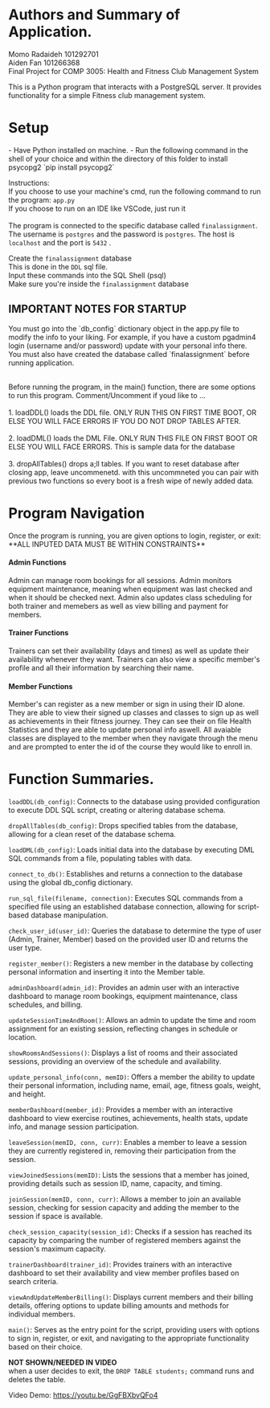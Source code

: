 <h1> Authors and Summary of Application.</h1>
Momo Radaideh 101292701<br>
Aiden Fan 101266368<br>
Final Project for COMP 3005: Health and Fitness Club Management System<br>

This is a Python program that interacts with a PostgreSQL server. It provides functionality for a simple Fitness club management system.<br>

<H1> Setup </H1>
- Have Python installed on machine.
- Run the following command in the shell of your choice and within the directory of this folder to install psycopg2
  `pip install psycopg2`

Instructions:<br>
If you choose to use your machine's cmd, run the following command to run the program: `app.py`<br>If you choose to run on an IDE like VSCode, just run it<br><br>
The program is connected to the specific database called `finalassignment`. The username is `postgres` and the password is `postgres`. The host is `localhost`  and the port is `5432` .<br>

Create the `finalassignment` database<br>
  This is done in the `DDL` sql file.<br>
  Input these commands into the SQL Shell (psql)<br>
  Make sure you're inside the `finalassignment` database<br>
    
<h2> IMPORTANT  NOTES FOR STARTUP</h2>

<p> You must go into the `db_config` dictionary object in the app.py file to modify the info to your liking. For example, if you have a custom pgadmin4 login (username and/or password) update with your personal info there. You must also have created the database called `finalassignment` before running application. </p>
  <br> Before running the program, in the main() function, there are some options to run this program.  Comment/Uncomment if youd like to ...<br>
  <br> 1. loadDDL() loads the DDL file. ONLY RUN THIS ON FIRST TIME BOOT, OR ELSE YOU WILL FACE ERRORS IF YOU DO NOT DROP TABLES AFTER. <br>
  <br> 2. loadDML() loads the DML File. ONLY RUN THIS FILE ON FIRST BOOT OR ELSE YOU WILL FACE ERRORS. This is sample data for the database <br>
  <br> 3. dropAllTables() drops a;ll tables. If you want to reset database after closing app, leave uncommenetd. with this uncommneted you can pair with previous two functions so every boot is a fresh wipe of newly added     data. <br>

<h1> Program Navigation </h1>
Once the program is running, you are given options to login, register, or exit:<br>
**ALL INPUTED DATA MUST BE WITHIN CONSTRAINTS**<br>

<h4> Admin Functions </h4>
Admin can manage room bookings for all sessions. Admin monitors equipment maintenance, meaning when equipment was last checked and when it should be checked next. Admin also updates class scheduling for both trainer and memebers as well as view billing and payment for members.

<h4> Trainer Functions </h4>
Trainers can set their availability (days and times) as well as update their availability whenever they want. Trainers can also view a specific member's profile and all their information by searching their name. <br>

<h4> Member Functions </h4>
Member's can register as a new member or sign in using their ID alone. They are able to view their signed up classes and classes to sign up as well as achievements in their fitness journey. They can see their on file Health Statistics and they are able to update personal info aswell. All avaiable classes are displayed to the member when they navigate through the menu and are prompted to enter the id of the course they would like to enroll in. <br>

<h1> Function Summaries. </h1>

`loadDDL(db_config)`: Connects to the database using provided configuration to execute DDL SQL script, creating or altering database schema.<br>

`dropAllTables(db_config)`: Drops specified tables from the database, allowing for a clean reset of the database schema.<br>

`loadDML(db_config)`: Loads initial data into the database by executing DML SQL commands from a file, populating tables with data.<br>

`connect_to_db()`: Establishes and returns a connection to the database using the global db_config dictionary.<br>

`run_sql_file(filename, connection)`: Executes SQL commands from a specified file using an established database connection, allowing for script-based database manipulation.<br>

`check_user_id(user_id)`: Queries the database to determine the type of user (Admin, Trainer, Member) based on the provided user ID and returns the user type.<br>

`register_member()`: Registers a new member in the database by collecting personal information and inserting it into the Member table.<br>

`adminDashboard(admin_id)`: Provides an admin user with an interactive dashboard to manage room bookings, equipment maintenance, class schedules, and billing.<br>

`updateSessionTimeAndRoom()`: Allows an admin to update the time and room assignment for an existing session, reflecting changes in schedule or location.<br>

`showRoomsAndSessions()`: Displays a list of rooms and their associated sessions, providing an overview of the schedule and availability.<br>

`update_personal_info(conn, memID)`: Offers a member the ability to update their personal information, including name, email, age, fitness goals, weight, and height.<br>

`memberDashboard(member_id)`: Provides a member with an interactive dashboard to view exercise routines, achievements, health stats, update info, and manage session participation.<br>

`leaveSession(memID, conn, curr)`: Enables a member to leave a session they are currently registered in, removing their participation from the session.<br>

`viewJoinedSessions(memID)`: Lists the sessions that a member has joined, providing details such as session ID, name, capacity, and timing.<br>

`joinSession(memID, conn, curr)`: Allows a member to join an available session, checking for session capacity and adding the member to the session if space is available.<br>

`check_session_capacity(session_id)`: Checks if a session has reached its capacity by comparing the number of registered members against the session's maximum capacity.<br>

`trainerDashboard(trainer_id)`: Provides trainers with an interactive dashboard to set their availability and view member profiles based on search criteria.<br>

`viewAndUpdateMemberBilling()`: Displays current members and their billing details, offering options to update billing amounts and methods for individual members.<br>

`main()`: Serves as the entry point for the script, providing users with options to sign in, register, or exit, and navigating to the appropriate functionality based on their choice.<br>


**NOT SHOWN/NEEDED IN VIDEO**<br>
when a user decides to exit, the `DROP TABLE students;` command runs and deletes the table. <br>

Video Demo:
https://youtu.be/GgFBXbvQFo4
